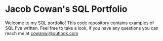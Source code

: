# Jacob Cowan's SQL Portfolio

Welcome to my SQL portfolio! This code repository contains examples of SQL I've written. Feel free to take a look, if you have any questions you can reach me at cowanwj@outlook.com
